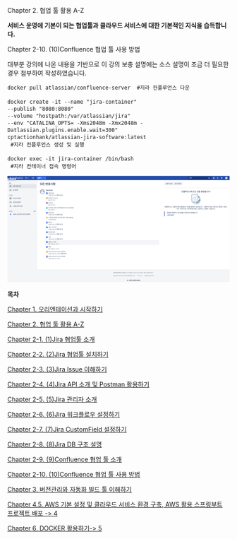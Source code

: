 
Chapter 2. 협업 툴 활용 A-Z

**서비스 운영에 기본이 되는 협업툴과 클라우드 서비스에 대한 기본적인 지식을 습득합니다.**

Chapter 2-10. (10)Confluence 협업 툴 사용 방법

대부분 강의에 나온 내용을 기반으로 이 강의 보충 설명에는 소스 설명이 조금 더 필요한 경우 첨부하여 작성하였습니다.


``` 
docker pull atlassian/confluence-server  #지라 컨플루언스 다운

docker create -it --name "jira-container"   
--publish "8080:8080"  
--volume "hostpath:/var/atlassian/jira"   
--env "CATALINA_OPTS= -Xms2048m -Xmx2048m -Datlassian.plugins.enable.wait=300"   
cptactionhank/atlassian-jira-software:latest 
 #지라 컨플루언스 생성 및 실행

docker exec -it jira-container /bin/bash
 #지라 컨테이너 접속 명령어
``` 


![image.png](./image.png)


**목차**

[Chapter 1. 오리엔테이션과 시작하기](https://gitlab.com/bloodjino1/fastcampus-lecture-codes_aws-docker/-/tree/master/chapter1)

[Chapter 2. 협업 툴 활용 A-Z](https://gitlab.com/bloodjino1/fastcampus-lecture-codes_aws-docker/-/tree/master/chapter2)

 [Chapter 2-1. (1)Jira 협업툴 소개](https://gitlab.com/bloodjino1/fastcampus-lecture-codes_aws-docker/-/tree/master/chapter2/(1)Jira%20협업툴%20소개)

 [Chapter 2-2. (2)Jira 협업툴 설치하기](https://gitlab.com/bloodjino1/fastcampus-lecture-codes_aws-docker/-/tree/master/chapter2/(2)Jira%20협업툴%20설치하기)

 [Chapter 2-3. (3)Jira Issue 이해하기](https://gitlab.com/bloodjino1/fastcampus-lecture-codes_aws-docker/-/tree/master/chapter2/(3)Jira%20Issue%20이해하기)

 [Chapter 2-4. (4)Jira API 소개 및 Postman 활용하기](https://gitlab.com/bloodjino1/fastcampus-lecture-codes_aws-docker/-/tree/master/chapter2/(4)Jira%20API%20소개%20및%20Postman%20활용하기)

 [Chapter 2-5. (5)Jira 관리자 소개](https://gitlab.com/bloodjino1/fastcampus-lecture-codes_aws-docker/-/tree/master/chapter2/(5)Jira%20관리자%20소개)

 [Chapter 2-6. (6)Jira 워크플로우 설정하기](https://gitlab.com/bloodjino1/fastcampus-lecture-codes_aws-docker/-/tree/master/chapter2/(6)Jira%20워크플로우%20설정하기)

 [Chapter 2-7. (7)Jira CustomField 설정하기](https://gitlab.com/bloodjino1/fastcampus-lecture-codes_aws-docker/-/tree/master/chapter2/(7)Jira%20CustomField%20설정하기)

 [Chapter 2-8. (8)Jira DB 구조 설명](https://gitlab.com/bloodjino1/fastcampus-lecture-codes_aws-docker/-/tree/master/chapter2/(8)Jira%20DB%20구조%20설명)

 [Chapter 2-9. (9)Confluence 협업 툴 소개](https://gitlab.com/bloodjino1/fastcampus-lecture-codes_aws-docker/-/tree/master/chapter2/(9)Confluence%20협업%20툴%20소개)

 [Chapter 2-10. (10)Confluence 협업 툴 사용 방법](https://gitlab.com/bloodjino1/fastcampus-lecture-codes_aws-docker/-/tree/master/chapter2/(10)Confluence%20협업%20툴%20사용%20방법)


[Chapter 3. 버전관리와 자동화 빌드 툴 이해하기](https://gitlab.com/bloodjino1/fastcampus-lecture-codes_aws-docker/-/tree/master/chapter3)

[Chapter 4.5. AWS 기본 설정 및 클라우드 서비스 환경 구축,
 AWS 활용 스프링부트 프로젝트 배포 -> 4](https://gitlab.com/bloodjino1/fastcampus-lecture-codes_aws-docker/-/tree/master/chapter4)

[Chapter 6. DOCKER 활용하기-> 5](https://gitlab.com/bloodjino1/fastcampus-lecture-codes_aws-docker/-/tree/master/chapter5)
